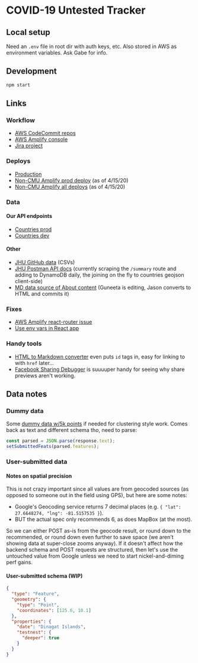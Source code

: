 # COVID-19 Untested Tracker

## Local setup

Need an `.env` file in root dir with auth keys, etc. Also stored in AWS as environment variables. Ask Gabe for info.

## Development

```bash
npm start
```

## Links

### Workflow

- [AWS CodeCommit repos](https://us-east-1.console.aws.amazon.com/codesuite/codecommit/repositories)
- [AWS Amplify console](https://console.aws.amazon.com/amplify/home?region=us-east-1)
- [Jira project](https://cmu-covid.atlassian.net/browse/COV)

### Deploys

- [Production](https://www.covidselfreport.org/)
- [Non-CMU Amplify prod deploy](https://master.d3detajy1g4axn.amplifyapp.com/) (as of 4/15/20)
- [Non-CMU Amplify all deploys](https://console.aws.amazon.com/amplify/home?region=us-east-1#/d3detajy1g4axn) (as of 4/15/20)

### Data

#### Our API endpoints

- [Countries prod](https://s0vnmyj6fg.execute-api.us-east-1.amazonaws.com/prod/countries)
- [Countries dev](https://f1t0v67ydj.execute-api.us-east-1.amazonaws.com/dev/countries)

#### Other

- [JHU GitHub data](https://github.com/CSSEGISandData/COVID-19) (CSVs)
- [JHU Postman API docs](https://documenter.getpostman.com/view/10808728/SzS8rjbc?version=latest) (currently scraping the `/summary` route and adding to DynamoDB daily, the joining on the fly to countries geojson client-side)
- [MD data source of About content](https://drive.google.com/file/d/1wk_GNkU-hJZBeh6ic5ZkOoJgVAsrMsSO/view?usp=sharing) (Guneeta is editing, Jason converts to HTML and commits it)

### Fixes

- [AWS Amplify react-router issue](https://github.com/aws-amplify/amplify-js/issues/2498#issuecomment-455162939)
- [Use env vars in React app](https://create-react-app.dev/docs/adding-custom-environment-variables/#referencing-environment-variables-in-the-html)

### Handy tools

- [HTML to Markdown converter](https://markdowntohtml.com/) even puts `id` tags in, easy for linking to with `href` later...
- [Facebook Sharing Debugger](https://developers.facebook.com/tools/debug/?q=https%3A%2F%2Fwww.covidselfreport.org%2F) is suuuuper handy for seeing why share previews aren't working.

## Data notes

### Dummy data

Some [dummy data w/5k points](https://gist.githubusercontent.com/abettermap/099c2d469314cf90fcea0cc3c61643f5/raw/2df05ec61ca435a27a2dddbc1b624ad54a957613/fake-covid-pts.json) if needed for clustering style work. Comes back as text and different schema tho, need to parse:

```js
const parsed = JSON.parse(response.text);
setSubmittedFeats(parsed.features);
```

### User-submitted data

#### Notes on spatial precision

This is not crazy important since all values are from geocoded sources (as opposed to someone out in the field using GPS), but here are some notes:

- Google's Geocoding service returns 7 decimal places (e.g. `{ "lat": 27.6648274, "lng": -81.5157535 }`).
- BUT the actual spec only recommends 6, as does MapBox (at the most).

So we can either POST as-is from the geocode result, or round down to the recommended, or round down even further to save space (we aren't showing data at super-close zooms anyway). If it doesn't affect how the backend schema and POST requests are structured, then let's use the untouched value from Google unless we need to start nickel-and-diming perf gains.

#### User-submitted schema (WIP)

```json
{
  "type": "Feature",
  "geometry": {
    "type": "Point",
    "coordinates": [125.6, 10.1]
  },
  "properties": {
    "date": "Dinagat Islands",
    "testnest": {
      "deeper": true
    }
  }
}
```
